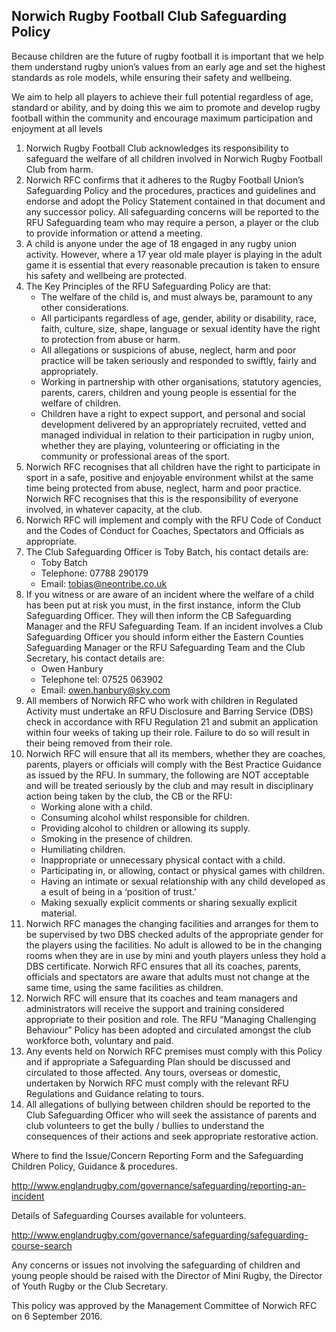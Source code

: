 ## Norwich Rugby Football Club Safeguarding Policy

Because children are the future of rugby football it is important that we help them understand rugby union’s values from an early age and set the highest standards as role models, while ensuring their safety and wellbeing.

We aim to help all players to achieve their full potential regardless of age, standard or ability, and by doing this we aim to promote and develop rugby football within the community and encourage maximum participation and enjoyment at all levels

1. Norwich Rugby Football Club acknowledges its responsibility to safeguard the welfare of all children involved in Norwich Rugby Football Club from harm.
1. Norwich RFC confirms that it adheres to the Rugby Football Union’s Safeguarding Policy and the procedures, practices and guidelines and endorse and adopt the Policy Statement contained in that document and any successor policy. All safeguarding concerns will be reported to the RFU Safeguarding team who may require a person, a player or the club to provide information or attend a meeting.
1. A child is anyone under the age of 18 engaged in any rugby union activity.  However, where a 17 year old male player is playing in the adult game it is essential that every reasonable precaution is taken to ensure his safety and wellbeing are protected.
1. The Key Principles of the RFU Safeguarding Policy are that:
    * The welfare of the child is, and must always be, paramount to any other considerations.
    * All participants regardless of age, gender, ability or disability, race, faith, culture, size, shape, language or sexual identity have the right to protection from abuse or harm.
    * All allegations or suspicions of abuse, neglect, harm and poor practice will be taken seriously and responded to swiftly, fairly and appropriately.
    * Working in partnership with other organisations, statutory agencies, parents, carers, children and young people is essential for the welfare of children.
    * Children have a right to expect support, and personal and social development delivered by an appropriately recruited, vetted and managed individual in relation to their participation in rugby union, whether they are playing, volunteering or officiating in the community or professional areas of the sport.
1. Norwich RFC recognises that all children have the right to participate in sport in a safe, positive and enjoyable environment whilst at the same time being protected from abuse, neglect, harm and poor practice.  Norwich RFC recognises that this is the responsibility of everyone involved, in whatever capacity, at the club.
1. Norwich RFC will implement and comply with the RFU Code of Conduct and the Codes of Conduct for Coaches, Spectators and Officials as appropriate.
1. The Club Safeguarding Officer is Toby Batch, his contact details are:
   * Toby Batch
   * Telephone: 07788 290179
   * Email: tobias@neontribe.co.uk
1. If you witness or are aware of an incident where the welfare of a child has been put at risk you must, in the first instance, inform the Club Safeguarding Officer.  They will then inform the CB Safeguarding Manager and the RFU Safeguarding Team.  If an incident involves a Club Safeguarding Officer you should inform either the Eastern Counties Safeguarding Manager or the RFU Safeguarding Team and the Club Secretary, his contact details are:
   * Owen Hanbury
   * Telephone tel: 07525 063902
   * Email: owen.hanbury@sky.com
1. All members of Norwich RFC who work with children in Regulated Activity must undertake an RFU Disclosure and Barring Service (DBS) check in accordance with RFU Regulation 21 and submit an application within four weeks of taking up their role. Failure to do so will result in their being removed from their role.
1.  Norwich RFC will ensure that all its members, whether they are coaches, parents, players or officials will comply with the Best Practice Guidance as issued by the RFU.  In summary, the following are NOT acceptable and will be treated seriously by the club and may result in disciplinary action being taken by the club, the CB or the RFU:
    * Working alone with a child.
    * Consuming alcohol whilst responsible for children.
    * Providing alcohol to children or allowing its supply.
    * Smoking in the presence of children.
    * Humiliating children.
    * Inappropriate or unnecessary physical contact with a child.
    * Participating in, or allowing, contact or physical games with children.
    * Having an intimate or sexual relationship with any child developed as a esult of being in a ‘position of trust.’
    * Making sexually explicit comments or sharing sexually explicit material.
1. Norwich RFC manages the changing facilities and arranges for them to be supervised by two DBS checked adults of the appropriate gender for the players using the facilities.  No adult is allowed to be in the changing rooms when they are in use by mini and youth players unless they hold a DBS certificate. Norwich RFC ensures that all its coaches, parents, officials and spectators are aware that adults must not change at the same time, using the same facilities as children.
1. Norwich RFC will ensure that its coaches and team managers and administrators will receive the support and training considered appropriate to their position and role.  The RFU “Managing Challenging Behaviour” Policy has been adopted and circulated amongst the club workforce both, voluntary and paid.
1. Any events held on Norwich RFC premises must comply with this Policy and if appropriate a Safeguarding Plan should be discussed and circulated to those affected.  Any tours, overseas or domestic, undertaken by Norwich RFC must comply with the relevant RFU Regulations and Guidance relating to tours.
1. All allegations of bullying between children should be reported to the Club Safeguarding Officer who will seek the assistance of parents and club volunteers to get the bully / bullies to understand the consequences of their actions and seek appropriate restorative action.

Where to find the Issue/Concern Reporting Form and the Safeguarding Children Policy, Guidance & procedures.

http://www.englandrugby.com/governance/safeguarding/reporting-an-incident

Details of Safeguarding Courses available for volunteers.

http://www.englandrugby.com/governance/safeguarding/safeguarding-course-search

Any concerns or issues not involving the safeguarding of children and young people should be raised with the Director of Mini Rugby, the Director of Youth Rugby or the Club Secretary.

This policy was approved by the Management Committee of Norwich RFC on 6 September 2016.
